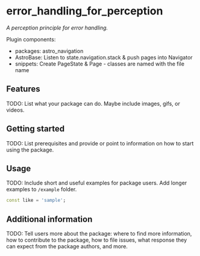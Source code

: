 # error_handling_for_perception

*A perception principle for error handling.*

Plugin components:

- packages: astro_navigation
- AstroBase: Listen to state.navigation.stack & push pages into Navigator
- snippets: Create PageState & Page - classes are named with the file name

## Features

TODO: List what your package can do. Maybe include images, gifs, or videos.

## Getting started

TODO: List prerequisites and provide or point to information on how to
start using the package.

## Usage

TODO: Include short and useful examples for package users. Add longer examples
to `/example` folder.

```dart
const like = 'sample';
```

## Additional information

TODO: Tell users more about the package: where to find more information, how to
contribute to the package, how to file issues, what response they can expect
from the package authors, and more.
